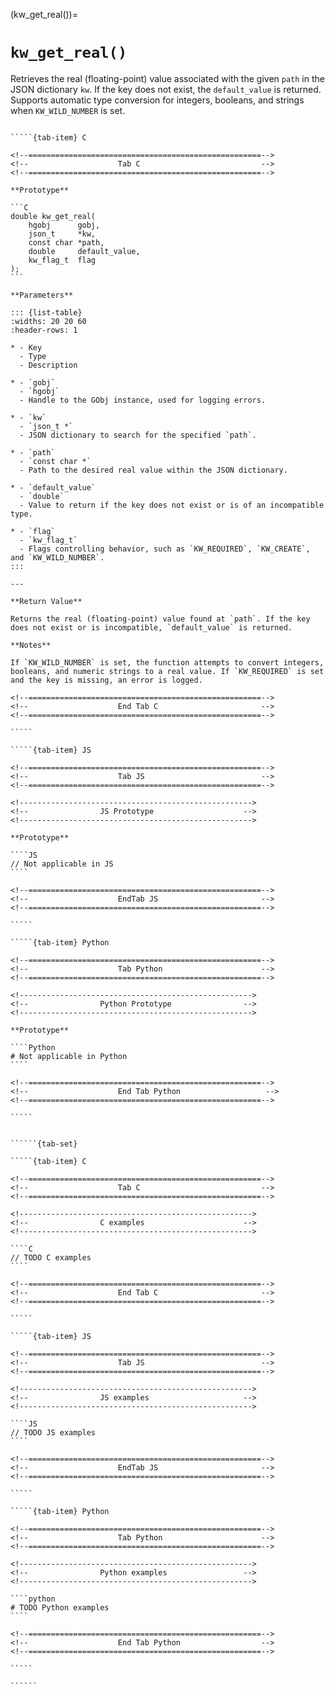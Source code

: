 <!-- ============================================================== -->
(kw_get_real())=
# `kw_get_real()`
<!-- ============================================================== -->

Retrieves the real (floating-point) value associated with the given `path` in the JSON dictionary `kw`. If the key does not exist, the `default_value` is returned. Supports automatic type conversion for integers, booleans, and strings when `KW_WILD_NUMBER` is set.

<!------------------------------------------------------------>
<!--                    Prototypes                          -->
<!------------------------------------------------------------>

``````{tab-set}

`````{tab-item} C

<!--====================================================-->
<!--                    Tab C                           -->
<!--====================================================-->

**Prototype**

```C
double kw_get_real(
    hgobj      gobj,
    json_t     *kw,
    const char *path,
    double     default_value,
    kw_flag_t  flag
);
```

**Parameters**

::: {list-table}
:widths: 20 20 60
:header-rows: 1

* - Key
  - Type
  - Description

* - `gobj`
  - `hgobj`
  - Handle to the GObj instance, used for logging errors.

* - `kw`
  - `json_t *`
  - JSON dictionary to search for the specified `path`.

* - `path`
  - `const char *`
  - Path to the desired real value within the JSON dictionary.

* - `default_value`
  - `double`
  - Value to return if the key does not exist or is of an incompatible type.

* - `flag`
  - `kw_flag_t`
  - Flags controlling behavior, such as `KW_REQUIRED`, `KW_CREATE`, and `KW_WILD_NUMBER`.
:::

---

**Return Value**

Returns the real (floating-point) value found at `path`. If the key does not exist or is incompatible, `default_value` is returned.

**Notes**

If `KW_WILD_NUMBER` is set, the function attempts to convert integers, booleans, and numeric strings to a real value. If `KW_REQUIRED` is set and the key is missing, an error is logged.

<!--====================================================-->
<!--                    End Tab C                       -->
<!--====================================================-->

`````

`````{tab-item} JS

<!--====================================================-->
<!--                    Tab JS                          -->
<!--====================================================-->

<!---------------------------------------------------->
<!--                JS Prototype                    -->
<!---------------------------------------------------->

**Prototype**

````JS
// Not applicable in JS
````

<!--====================================================-->
<!--                    EndTab JS                       -->
<!--====================================================-->

`````

`````{tab-item} Python

<!--====================================================-->
<!--                    Tab Python                      -->
<!--====================================================-->

<!---------------------------------------------------->
<!--                Python Prototype                -->
<!---------------------------------------------------->

**Prototype**

````Python
# Not applicable in Python
````

<!--====================================================-->
<!--                    End Tab Python                   -->
<!--====================================================-->

`````

``````

<!------------------------------------------------------------>
<!--                    Examples                            -->
<!------------------------------------------------------------>

```````{dropdown} Examples

``````{tab-set}

`````{tab-item} C

<!--====================================================-->
<!--                    Tab C                           -->
<!--====================================================-->

<!---------------------------------------------------->
<!--                C examples                      -->
<!---------------------------------------------------->

````C
// TODO C examples
````

<!--====================================================-->
<!--                    End Tab C                       -->
<!--====================================================-->

`````

`````{tab-item} JS

<!--====================================================-->
<!--                    Tab JS                          -->
<!--====================================================-->

<!---------------------------------------------------->
<!--                JS examples                     -->
<!---------------------------------------------------->

````JS
// TODO JS examples
````

<!--====================================================-->
<!--                    EndTab JS                       -->
<!--====================================================-->

`````

`````{tab-item} Python

<!--====================================================-->
<!--                    Tab Python                      -->
<!--====================================================-->

<!---------------------------------------------------->
<!--                Python examples                 -->
<!---------------------------------------------------->

````python
# TODO Python examples
````

<!--====================================================-->
<!--                    End Tab Python                  -->
<!--====================================================-->

`````

``````

```````
